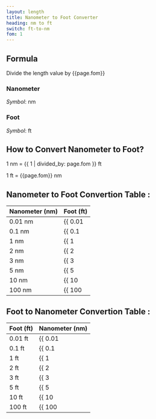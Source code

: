 ```yaml
---
layout: length
title: Nanometer to Foot Converter
heading: nm to ft
switch: ft-to-nm
fom: 1
---
```


## Formula
Divide the length value by {{page.fom}}

### Nanometer
*Symbol*: nm

### Foot
*Symbol*: ft

## How to Convert Nanometer to Foot?
1 nm = {{ 1 | divided_by: page.fom }} ft

1 ft = {{page.fom}} nm

## Nanometer to Foot Convertion Table :

| Nanometer (nm) | Foot (ft) |
| ---- | ---- |
| 0.01 nm | {{ 0.01 | divided_by: page.fom | round: 5 }} ft |
| 0.1 nm | {{ 0.1 | divided_by: page.fom | round: 5 }} ft |
| 1 nm | {{ 1 | divided_by: page.fom | round: 5 }} ft |
| 2 nm | {{ 2 | divided_by: page.fom | round: 5 }} ft |
| 3 nm | {{ 3 | divided_by: page.fom | round: 5 }} ft |
| 5 nm | {{ 5 | divided_by: page.fom | round: 5 }} ft |
| 10 nm | {{ 10 | divided_by: page.fom | round: 5 }} ft |
| 100 nm | {{ 100 | divided_by: page.fom | round: 5 }} ft |

## Foot to Nanometer Convertion Table :

| Foot (ft) | Nanometer (nm) |
| ---- | ---- |
| 0.01 ft | {{ 0.01 | times: page.fom | round: 5 }} nm |
| 0.1 ft | {{ 0.1 | times: page.fom | round: 5 }} nm |
| 1 ft | {{ 1 | times: page.fom | round: 5 }} nm |
| 2 ft | {{ 2 | times: page.fom | round: 5 }} nm |
| 3 ft | {{ 3 | times: page.fom | round: 5 }} nm |
| 5 ft | {{ 5 | times: page.fom | round: 5 }} nm |
| 10 ft | {{ 10 | times: page.fom | round: 5 }} nm |
| 100 ft | {{ 100 | times: page.fom | round: 5 }} nm |

<script>
selectInput[0].selected = true
selectOutput[5].selected = true
</script>
